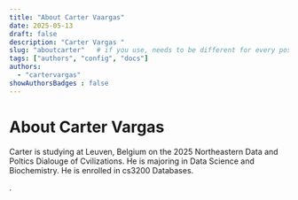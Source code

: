 ```yaml
---
title: "About Carter Vaargas"
date: 2025-05-13
draft: false
description: "Carter Vargas "
slug: "aboutcarter"   # if you use, needs to be different for every post
tags: ["authors", "config", "docs"]
authors:
  - "cartervargas"
showAuthorsBadges : false
---
```


# About Carter Vargas

Carter is studying at Leuven, Belgium on the 2025 Northeastern Data and Poltics Dialouge of Cvilizations. He is majoring in Data Science and Biochemistry. He is enrolled in cs3200 Databases.


.
